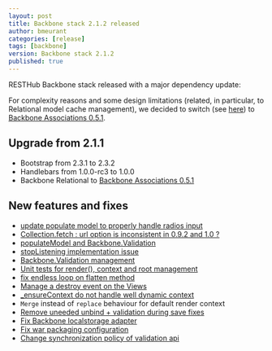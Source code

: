 ```yaml
---
layout: post
title: Backbone stack 2.1.2 released
author: bmeurant
categories: [release]
tags: [backbone]
version: Backbone stack 2.1.2
published: true
---
```


RESTHub Backbone stack released with a major dependency update:

For complexity reasons and some design limitations (related, in particular, to
Relational model cache management), we decided to switch (see [here](https://twitter.com/sdeleuze/status/347078498755686401)) to
[Backbone Associations 0.5.1](http://dhruvaray.github.io/backbone-associations/).

## Upgrade from 2.1.1

* Bootstrap from 2.3.1 to 2.3.2
* Handlebars from 1.0.0-rc3 to 1.0.0
* Backbone Relational to [Backbone Associations 0.5.1](http://dhruvaray.github.io/backbone-associations/)

## New features and fixes

 * [update populate model to properly handle radios input](https://github.com/resthub/resthub-backbone-stack/pull/126)
 * [Collection.fetch : url option is inconsistent in 0.9.2 and 1.0 ?](https://github.com/resthub/resthub-backbone-stack/issues/124)
 * [populateModel and Backbone.Validation](https://github.com/resthub/resthub-backbone-stack/issues/127)
 * [stopListening implementation issue](https://github.com/resthub/resthub-backbone-stack/issues/133)
 * [Backbone.Validation management](https://github.com/resthub/resthub-backbone-stack/issues/134)
 * [Unit tests for render(), context and root management](https://github.com/resthub/resthub-backbone-stack/issues/41)
 * [fix endless loop on flatten method](https://github.com/resthub/resthub-backbone-stack/pull/131)
 * [Manage a destroy event on the Views](https://github.com/resthub/resthub-backbone-stack/pull/132)
 * [_ensureContext do not handle well dynamic context](https://github.com/resthub/resthub-backbone-stack/issues/136)
 * `Merge` instead of `replace` behaviour for default render context
 * [Remove uneeded unbind + validation during save fixes](https://github.com/resthub/resthub-backbone-stack/pull/139)
 * [Fix Backbone localstorage adapter](https://github.com/resthub/resthub-backbone-stack/commit/f9ced8c8d579fd383c6d60e12f1b3d83431cc2d4)
 * [Fix war packaging configuration](https://github.com/resthub/resthub-backbone-stack/commit/e4def545d84c94693368b9d492d7b6783c532a47)
 * [Change synchronization policy of validation api](https://github.com/resthub/resthub-backbone-stack/pull/143)


